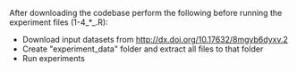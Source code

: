 After downloading the codebase perform the following before running the experiment files (1-4_*_.R):
* Download input datasets from http://dx.doi.org/10.17632/8mgyb6dyxv.2
* Create "experiment_data" folder and extract all files to that folder
* Run experiments
